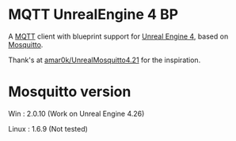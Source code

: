 # MQTT UnrealEngine 4 BP

A [MQTT](http://mqtt.org) client with blueprint support for [Unreal Engine 4](http://unrealengine.com), based on [Mosquitto](http://mosquitto.org/).

Thank's at [amar0k/UnrealMosquitto4.21](https://github.com/amar0k/UnrealMosquitto4.21) for the inspiration.

# Mosquitto version

Win   : 2.0.10  (Work on Unreal Engine 4.26)

Linux : 1.6.9   (Not tested)
 

